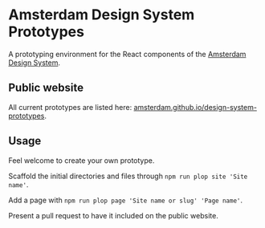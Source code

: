 # Amsterdam Design System Prototypes

A prototyping environment for the React components of the [Amsterdam Design System](https://github.com/Amsterdam/design-system).

## Public website

All current prototypes are listed here: [amsterdam.github.io/design-system-prototypes](http://amsterdam.github.io/design-system-prototypes).

## Usage

Feel welcome to create your own prototype.

Scaffold the initial directories and files through `npm run plop site 'Site name'`.

Add a page with `npm run plop page 'Site name or slug' 'Page name'`.

Present a pull request to have it included on the public website.
